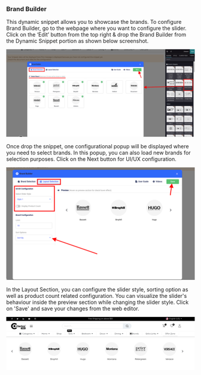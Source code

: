 
### Brand Builder



This dynamic snippet allows you to showcase the brands. To configure Brand Builder, go to the webpage where you want to configure the slider. Click on the ‘Edit’ button from the top right & drop the Brand Builder from the Dynamic Snippet portion as shown below screenshot.


![](./images/44-1.png)


Once drop the snippet, one configurational popup will be displayed where you need to select brands. In this popup, you can also load new brands for selection purposes. Click on the Next button for UI/UX configuration.


![](./images/44-2.png)


In the Layout Section, you can configure the slider style, sorting option as well as product count related configuration. You can visualize the slider's behaviour inside the preview section while changing the slider style. Click on 'Save' and save your changes from the web editor.


![](./images/44-3.png)



